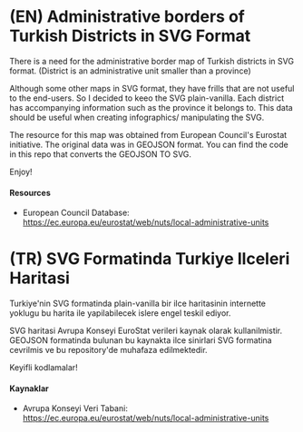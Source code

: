# (EN) Administrative borders of Turkish Districts in SVG Format

There is a need for the administrative border map of Turkish districts in SVG format. (District is an administrative unit smaller than a province)

Although some other maps in SVG format, they have frills that are not useful to the end-users. So I decided to keeo the SVG plain-vanilla. Each district has accompanying information such as the province it belongs to. This data should be useful when creating infographics/ manipulating the SVG.

The resource for this map was obtained from European Council's Eurostat initiative. The original data was in GEOJSON format. You can find the code in this repo that converts the GEOJSON TO SVG.

Enjoy!

#### Resources
- European Council Database: https://ec.europa.eu/eurostat/web/nuts/local-administrative-units

# (TR) SVG Formatinda Turkiye Ilceleri Haritasi 

Turkiye'nin SVG formatinda plain-vanilla bir ilce haritasinin internette yoklugu bu harita ile yapilabilecek islere engel teskil ediyor.

SVG haritasi Avrupa Konseyi EuroStat verileri kaynak olarak kullanilmistir. GEOJSON formatinda bulunan bu kaynakta ilce sinirlari SVG formatina cevrilmis ve bu repository'de muhafaza edilmektedir.

Keyifli kodlamalar!

#### Kaynaklar
- Avrupa Konseyi Veri Tabani: https://ec.europa.eu/eurostat/web/nuts/local-administrative-units
